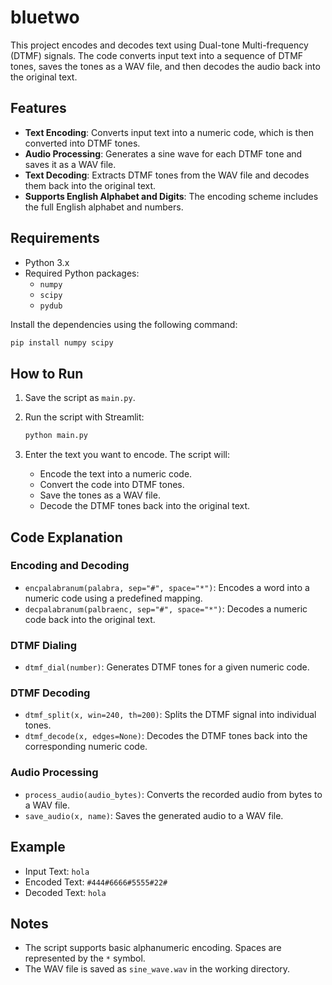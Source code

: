 # bluetwo

This project encodes and decodes text using Dual-tone Multi-frequency (DTMF) signals. The code converts input text into a sequence of DTMF tones, saves the tones as a WAV file, and then decodes the audio back into the original text.

## Features

- **Text Encoding**: Converts input text into a numeric code, which is then converted into DTMF tones.
- **Audio Processing**: Generates a sine wave for each DTMF tone and saves it as a WAV file.
- **Text Decoding**: Extracts DTMF tones from the WAV file and decodes them back into the original text.
- **Supports English Alphabet and Digits**: The encoding scheme includes the full English alphabet and numbers.

## Requirements

- Python 3.x
- Required Python packages:
  - `numpy`
  - `scipy`
  - `pydub`

Install the dependencies using the following command:

```bash
pip install numpy scipy 
```

## How to Run

1. Save the script as `main.py`.

2. Run the script with Streamlit:

    ```bash
    python main.py
    ```

3. Enter the text you want to encode. The script will:
    - Encode the text into a numeric code.
    - Convert the code into DTMF tones.
    - Save the tones as a WAV file.
    - Decode the DTMF tones back into the original text.

## Code Explanation

### Encoding and Decoding

- `encpalabranum(palabra, sep="#", space="*")`: Encodes a word into a numeric code using a predefined mapping.
- `decpalabranum(palbraenc, sep="#", space="*")`: Decodes a numeric code back into the original text.

### DTMF Dialing

- `dtmf_dial(number)`: Generates DTMF tones for a given numeric code.

### DTMF Decoding

- `dtmf_split(x, win=240, th=200)`: Splits the DTMF signal into individual tones.
- `dtmf_decode(x, edges=None)`: Decodes the DTMF tones back into the corresponding numeric code.

### Audio Processing

- `process_audio(audio_bytes)`: Converts the recorded audio from bytes to a WAV file.
- `save_audio(x, name)`: Saves the generated audio to a WAV file.

## Example

- Input Text: `hola`
- Encoded Text: `#444#6666#5555#22#`
- Decoded Text: `hola`

## Notes

- The script supports basic alphanumeric encoding. Spaces are represented by the `*` symbol.
- The WAV file is saved as `sine_wave.wav` in the working directory.

